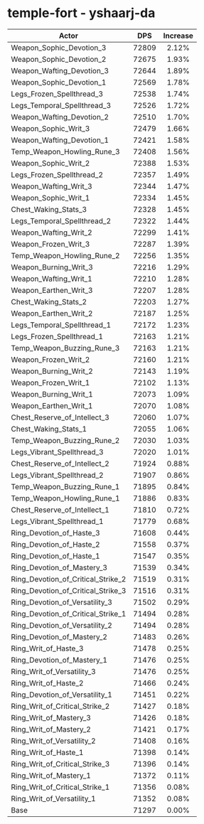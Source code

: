 # temple-fort - yshaarj-da
| Actor | DPS | Increase |
|---|:---:|:---:|
|Weapon_Sophic_Devotion_3|72809|2.12%|
|Weapon_Sophic_Devotion_2|72675|1.93%|
|Weapon_Wafting_Devotion_3|72644|1.89%|
|Weapon_Sophic_Devotion_1|72569|1.78%|
|Legs_Frozen_Spellthread_3|72538|1.74%|
|Legs_Temporal_Spellthread_3|72526|1.72%|
|Weapon_Wafting_Devotion_2|72510|1.70%|
|Weapon_Sophic_Writ_3|72479|1.66%|
|Weapon_Wafting_Devotion_1|72421|1.58%|
|Temp_Weapon_Howling_Rune_3|72408|1.56%|
|Weapon_Sophic_Writ_2|72388|1.53%|
|Legs_Frozen_Spellthread_2|72357|1.49%|
|Weapon_Wafting_Writ_3|72344|1.47%|
|Weapon_Sophic_Writ_1|72334|1.45%|
|Chest_Waking_Stats_3|72328|1.45%|
|Legs_Temporal_Spellthread_2|72322|1.44%|
|Weapon_Wafting_Writ_2|72299|1.41%|
|Weapon_Frozen_Writ_3|72287|1.39%|
|Temp_Weapon_Howling_Rune_2|72256|1.35%|
|Weapon_Burning_Writ_3|72216|1.29%|
|Weapon_Wafting_Writ_1|72210|1.28%|
|Weapon_Earthen_Writ_3|72207|1.28%|
|Chest_Waking_Stats_2|72203|1.27%|
|Weapon_Earthen_Writ_2|72187|1.25%|
|Legs_Temporal_Spellthread_1|72172|1.23%|
|Legs_Frozen_Spellthread_1|72163|1.21%|
|Temp_Weapon_Buzzing_Rune_3|72163|1.21%|
|Weapon_Frozen_Writ_2|72160|1.21%|
|Weapon_Burning_Writ_2|72143|1.19%|
|Weapon_Frozen_Writ_1|72102|1.13%|
|Weapon_Burning_Writ_1|72073|1.09%|
|Weapon_Earthen_Writ_1|72070|1.08%|
|Chest_Reserve_of_Intellect_3|72060|1.07%|
|Chest_Waking_Stats_1|72055|1.06%|
|Temp_Weapon_Buzzing_Rune_2|72030|1.03%|
|Legs_Vibrant_Spellthread_3|72020|1.01%|
|Chest_Reserve_of_Intellect_2|71924|0.88%|
|Legs_Vibrant_Spellthread_2|71907|0.86%|
|Temp_Weapon_Buzzing_Rune_1|71895|0.84%|
|Temp_Weapon_Howling_Rune_1|71886|0.83%|
|Chest_Reserve_of_Intellect_1|71810|0.72%|
|Legs_Vibrant_Spellthread_1|71779|0.68%|
|Ring_Devotion_of_Haste_3|71608|0.44%|
|Ring_Devotion_of_Haste_2|71558|0.37%|
|Ring_Devotion_of_Haste_1|71547|0.35%|
|Ring_Devotion_of_Mastery_3|71539|0.34%|
|Ring_Devotion_of_Critical_Strike_2|71519|0.31%|
|Ring_Devotion_of_Critical_Strike_3|71516|0.31%|
|Ring_Devotion_of_Versatility_3|71502|0.29%|
|Ring_Devotion_of_Critical_Strike_1|71494|0.28%|
|Ring_Devotion_of_Versatility_2|71494|0.28%|
|Ring_Devotion_of_Mastery_2|71483|0.26%|
|Ring_Writ_of_Haste_3|71478|0.25%|
|Ring_Devotion_of_Mastery_1|71476|0.25%|
|Ring_Writ_of_Versatility_3|71476|0.25%|
|Ring_Writ_of_Haste_2|71466|0.24%|
|Ring_Devotion_of_Versatility_1|71451|0.22%|
|Ring_Writ_of_Critical_Strike_2|71427|0.18%|
|Ring_Writ_of_Mastery_3|71426|0.18%|
|Ring_Writ_of_Mastery_2|71421|0.17%|
|Ring_Writ_of_Versatility_2|71408|0.16%|
|Ring_Writ_of_Haste_1|71398|0.14%|
|Ring_Writ_of_Critical_Strike_3|71396|0.14%|
|Ring_Writ_of_Mastery_1|71372|0.11%|
|Ring_Writ_of_Critical_Strike_1|71356|0.08%|
|Ring_Writ_of_Versatility_1|71352|0.08%|
|Base|71297|0.00%|

